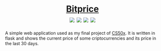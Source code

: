 <h1 align="center">
  <a href="https://cryptobitprice.herokuapp.com/">Bitprice</a>
  <div>
    <img src="https://img.shields.io/badge/Flask-Python-brightgreen"/>
    <img src="https://img.shields.io/badge/HTML5-red"/>
    <img src="https://img.shields.io/badge/CSS3-purple"/>
    <img src="https://img.shields.io/badge/JavaScript-yellow"/>
  </div>
</h1>

A simple web application used as my final project of [CS50x](https://cs50.harvard.edu/x/2020/). It is written in flask and shows the current price of some criptocurrencies and its price in the last 30 days.